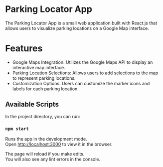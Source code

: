 # Parking Locator App

The Parking Locator App is a small web application built with React.js that allows users to visualize parking locations on a Google Map interface.

# Features

- Google Maps Integration: Utilizes the Google Maps API to display an interactive map interface.
- Parking Location Selections: Allows users to add selections to the map to represent parking locations.
- Customization Options: Users can customize the marker icons and labels for each parking location.

## Available Scripts

In the project directory, you can run:

### `npm start`

Runs the app in the development mode.\
Open [http://localhost:3000](http://localhost:3000) to view it in the browser.

The page will reload if you make edits.\
You will also see any lint errors in the console.
